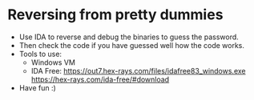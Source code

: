 # Reversing from pretty dummies

* Use IDA to reverse and debug the binaries to guess the password.
* Then check the code if you have guessed well how the code works.
* Tools to use:
	* Windows VM
	* IDA Free:
		https://out7.hex-rays.com/files/idafree83_windows.exe
	    https://hex-rays.com/ida-free/#download
* Have fun :)